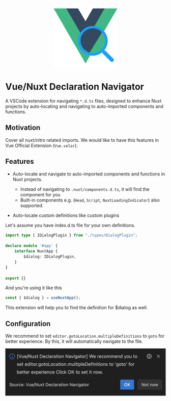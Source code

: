 <p align="center">
  <img src="assets/icon.png" alt="Vue/Nuxt Declaration Navigator Icon" width="200"/>
</p>

# Vue/Nuxt Declaration Navigator

A VSCode extension for navigating `*.d.ts` files, designed to enhance Nuxt projects by auto-locating and navigating to auto-imported components and functions.

## Motivation

Cover all nuxt/nitro related imports. We would like to have this features in Vue Official Extension (`Vue.volar`). 

## Features

- Auto-locate and navigate to auto-imported components and functions in Nuxt projects.
  - Instead of navigating to `.nuxt/components.d.ts`, it will find the component for you
  - Built-in components e.g. (`Head`, `Script`, `NuxtLoadingIndicator`) also supported.

- Auto-locate custom definitions like custom plugins

Let's assume you have index.d.ts file for your own definitions.

```ts
import type { IDialogPlugin } from "./types/DialogPlugin";

declare module '#app' {
    interface NuxtApp {
        $dialog: IDialogPlugin,
    }
}

export {}
```

And you're using it like this

```ts
const { $dialog } = useNuxtApp();
```

This extension will help you to find the definition for $dialog as well.

## Configuration

We recommend to set `editor.gotoLocation.multipleDefinitions` to `goto` for better experience. By this, it will automatically navigate to the file.

<p align="center">
  <img src="assets/prompt.png" alt="" />
</p>